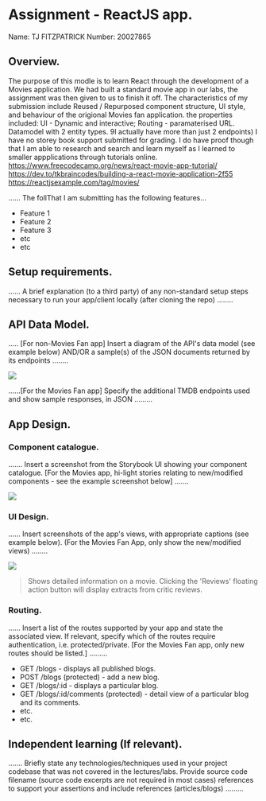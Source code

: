 # Assignment - ReactJS app.

Name: TJ FITZPATRICK
Number: 20027865

## Overview.

The purpose of this modle is to learn React through the development of a Movies application. 
We had built a standard movie app in our labs, the assignment was then given to us to finish it off. 
The characteristics of my submission include Reused / Repurposed component structure, UI style, and behaviour of the origional Movies fan application. 
the properties included: UI - Dynamic and interactive;
                          Routing - paramaterised URL.
						  Datamodel with 2 entity types. 9I actually have more than just 2 endpoints)
						  I have no storey book support submitted for grading. 
						  I do have proof though that I am able to research and search and learn myself as I learned to smaller appplications through tutorials online. 
						  https://www.freecodecamp.org/news/react-movie-app-tutorial/
						  https://dev.to/tkbraincodes/building-a-react-movie-application-2f55
						  https://reactjsexample.com/tag/movies/


...... The follThat I am submitting has the following features... 
 
 + Feature 1
 + Feature 2
 + Feature 3
 + etc
 + etc

## Setup requirements.

...... A brief explanation (to a third party) of any non-standard setup steps necessary to run your app/client locally (after cloning the repo) ........

## API Data Model.

..... [For non-Movies Fan app] Insert a diagram of the API's data model (see example below) AND/OR a sample(s) of the JSON documents returned by its endpoints ........

![][model]

......[For the Movies Fan app] Specify the additional TMDB endpoints used and show sample responses, in JSON .........

## App Design.

### Component catalogue.

....... Insert a screenshot from the Storybook UI showing your component catalogue. [For the Movies app, hi-light stories relating to new/modified components - see the example screenshot below] .......

![][stories]

### UI Design.

...... Insert screenshots of the app's views, with appropriate captions (see example below). (For the Movies Fan App, only show the new/modified views) ........

![][view]
>Shows detailed information on a movie. Clicking the 'Reviews' floating action button will display extracts from critic reviews.

### Routing.

...... Insert a list of the routes supported by your app and state the associated view. If relevant, specify which of the routes require authentication, i.e. protected/private. [For the Movies Fan app, only new routes should be listed.] ......... 

+ GET /blogs - displays all published blogs.
+ POST /blogs (protected) - add a new blog.
+ GET /blogs/:id - displays a particular blog.
+ GET /blogs/:id/comments (protected) - detail view of a particular blog and its comments.
+ etc.
+ etc.

## Independent learning (If relevant).

....... Briefly state any technologies/techniques used in your project codebase that was not covered in the lectures/labs. Provide source code filename (source code excerpts are not required in most cases) references to support your assertions and include references (articles/blogs) ......... 


[model]: ./data.jpg
[view]: ./view.png
[stories]: ./storybook.png